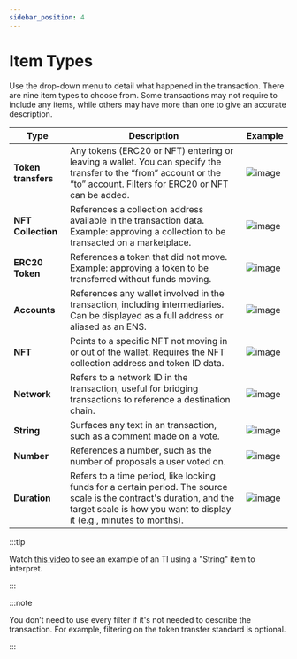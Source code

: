```yaml
---
sidebar_position: 4
---
```


# Item Types

Use the drop-down menu to detail what happened in the transaction. There are nine item types to choose from. Some transactions may not require to include any items, while others may have more than one to give an accurate description.

| **Type**            | **Description**                                                                                                                                                                              | **Example**                            |
| ------------------- | -------------------------------------------------------------------------------------------------------------------------------------------------------------------------------------------- | -------------------------------------- |
| **Token transfers** | Any tokens (ERC20 or NFT) entering or leaving a wallet. You can specify the transfer to the “from” account or the “to” account. Filters for ERC20 or NFT can be added.                       | ![image](/img/assets/Swap.png)         |
| **NFT Collection**  | References a collection address available in the transaction data. Example: approving a collection to be transacted on a marketplace.                                                        | ![image](/img/assets/ApproveNFT.png)   |
| **ERC20 Token**     | References a token that did not move. Example: approving a token to be transferred without funds moving.                                                                                     | ![image](/img/assets/ApproveToken.png) |
| **Accounts**        | References any wallet involved in the transaction, including intermediaries. Can be displayed as a full address or aliased as an ENS.                                                        | ![image](/img/assets/SendToken.png)    |
| **NFT**             | Points to a specific NFT not moving in or out of the wallet. Requires the NFT collection address and token ID data.                                                                          | ![image](/img/assets/SingleNFT.png)    |
| **Network**         | Refers to a network ID in the transaction, useful for bridging transactions to reference a destination chain.                                                                                | ![image](/img/assets/Network.png)      |
| **String**          | Surfaces any text in an transaction, such as a comment made on a vote.                                                                                                                       | ![image](/img/assets/String.png)       |
| **Number**          | References a number, such as the number of proposals a user voted on.                                                                                                                        | ![image](/img/assets/Number.png)       |
| **Duration**        | Refers to a time period, like locking funds for a certain period. The source scale is the contract's duration, and the target scale is how you want to display it (e.g., minutes to months). | ![image](/img/assets/Duration.png)     |

:::tip

Watch [this video](/docs/interpretation/learning-center#event-interpretation) to see an example of an TI using a "String" item to interpret.

:::

:::note

You don’t need to use every filter if it's not needed to describe the transaction. For example, filtering on the token transfer standard is optional.

:::

